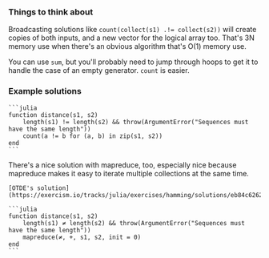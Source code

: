 ### Things to think about

Broadcasting solutions like `count(collect(s1) .!= collect(s2))` will create copies of both inputs, and a new vector for the logical array too. That's 3N memory use when there's an obvious algorithm that's O(1) memory use.

You can use `sum`, but you'll probably need to jump through hoops to get it to handle the case of an empty generator. `count` is easier.

### Example solutions

````
```julia
function distance(s1, s2)
    length(s1) != length(s2) && throw(ArgumentError("Sequences must have the same length"))
    count(a != b for (a, b) in zip(s1, s2))
end
```
````

There's a nice solution with mapreduce, too, especially nice because mapreduce makes it easy to iterate multiple collections at the same time.

````
[OTDE's solution](https://exercism.io/tracks/julia/exercises/hamming/solutions/eb84c62622fd41c0b92ddfae03ef9f01)

```julia
function distance(s1, s2)
    length(s1) ≠ length(s2) && throw(ArgumentError("Sequences must have the same length"))
    mapreduce(≠, +, s1, s2, init = 0)
end
```
````
